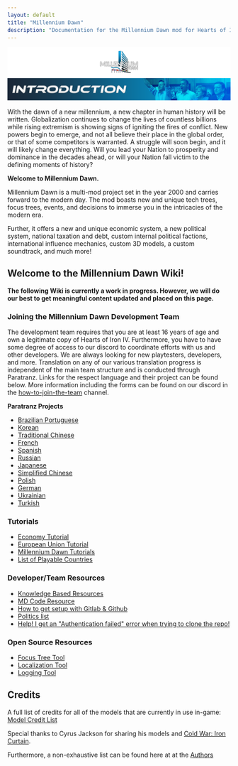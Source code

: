 ```yaml
---
layout: default
title: "Millennium Dawn"
description: "Documentation for the Millennium Dawn mod for Hearts of Iron IV"
---
```


![New2](uploads/ee7953c436da05d99872fc0a0d118a1c/New2.png) ![Introduction](uploads/69b932df940f201386d65050a5cd3083/Introduction.png)

With the dawn of a new millennium, a new chapter in human history will be written. Globalization continues to change the lives of countless billions while rising extremism is showing signs of igniting the fires of conflict. New powers begin to emerge, and not all believe their place in the global order, or that of some competitors is warranted. A struggle will soon begin, and it will likely change everything. Will you lead your Nation to prosperity and dominance in the decades ahead, or will your Nation fall victim to the defining moments of history?

**Welcome to Millennium Dawn.**

Millennium Dawn is a multi-mod project set in the year 2000 and carries forward to the modern day. The mod boasts new and unique tech trees, focus trees, events, and decisions to immerse you in the intricacies of the modern era.

Further, it offers a new and unique economic system, a new political system, national taxation and debt, custom internal political factions, international influence mechanics, custom 3D models, a custom soundtrack, and much more!

## Welcome to the Millennium Dawn Wiki!

**The following Wiki is currently a work in progress. However, we will do our best to get meaningful content updated and placed on this page.**

### Joining the Millennium Dawn Development Team

The development team requires that you are at least 16 years of age and own a legitimate copy of Hearts of Iron IV. Furthermore, you have to have some degree of access to our discord to coordinate efforts with us and other developers. We are always looking for new playtesters, developers, and more. Translation on any of our various translation progress is independent of the main team structure and is conducted through Paratranz. Links for the respect language and their project can be found below. More information including the forms can be found on our discord in the [how-to-join-the-team](https://discord.com/channels/210890013334831104/764514951019757579) channel.

**Paratranz Projects**

- [Brazilian Portuguese](https://paratranz.cn/projects/10699)
- [Korean](https://paratranz.cn/projects/3830)
- [Traditional Chinese](https://paratranz.cn/projects/6617)
- [French](https://paratranz.cn/projects/10492)
- [Spanish](https://paratranz.cn/projects/10688)
- [Russian](https://paratranz.cn/projects/10514)
- [Japanese](https://paratranz.cn/projects/3949)
- [Simplified Chinese](https://paratranz.cn/projects/7367/)
- [Polish](https://paratranz.cn/projects/10795)
- [German](https://paratranz.cn/projects/10879)
- [Ukrainian](https://paratranz.cn/projects/11577)
- [Turkish](https://paratranz.cn/projects/10792)


### Tutorials

- [Economy Tutorial](/Millennium-Dawn/player-tutorials/economy-tutorial)
- [European Union Tutorial](/Millennium-Dawn/player-tutorials/eu-tutorial)
- [Millennium Dawn Tutorials](https://www.youtube.com/watch?v=9G6lYnP0knI&list=PL36TqZI0G592x3sYphwPHuMvobA6si543)
- [List of Playable Countries](https://gitlab.com/Millennium_Dawn/Millennium_Dawn/-/wikis/List-of-Countries)


### Developer/Team Resources

- [Knowledge Based Resources](/Millennium-Dawn/dev-resources/knowledge-based-resources)
- [MD Code Resource](/Millennium-Dawn/dev-resources/code-resource)
- [How to get setup with Gitlab & Github](https://docs.google.com/document/d/1V8DLowqEOSmlgazlHeC-hLZzLki5e6cWhQO_ZK6HVYs/edit?usp=sharing)
- [Politics list](https://docs.google.com/spreadsheets/d/1nv8FgVKC5xVwZyKaFjXsqF37P8LyKU8UvzxFkZnnT_o/edit?usp=sharing)
- [Help! I get an "Authentication failed" error when trying to clone the repo!](/Millennium-Dawn/dev-resources/authentication-failed-cloning-repo)

### Open Source Resources

- [Focus Tree Tool](/Millennium-Dawn/dev-resources/focus-tree-tool)
- [Localization Tool](/Millennium-Dawn/dev-resources/localization-tool)
- [Logging Tool](/Millennium-Dawn/dev-resources/logging-tool)

## **Credits**

A full list of credits for all of the models that are currently in use in-game: [Model Credit List](https://docs.google.com/spreadsheets/d/1ogWBBn-qooyQnjh-Tztnb2GDYhjCbAOtq_hpgwWDp58/edit#gid=0)

Special thanks to Cyrus Jackson for sharing his models and [Cold War: Iron Curtain](https://steamcommunity.com/sharedfiles/filedetails/?id=1458561226).

Furthermore, a non-exhaustive list can be found here at at the [Authors](misc/authors)
